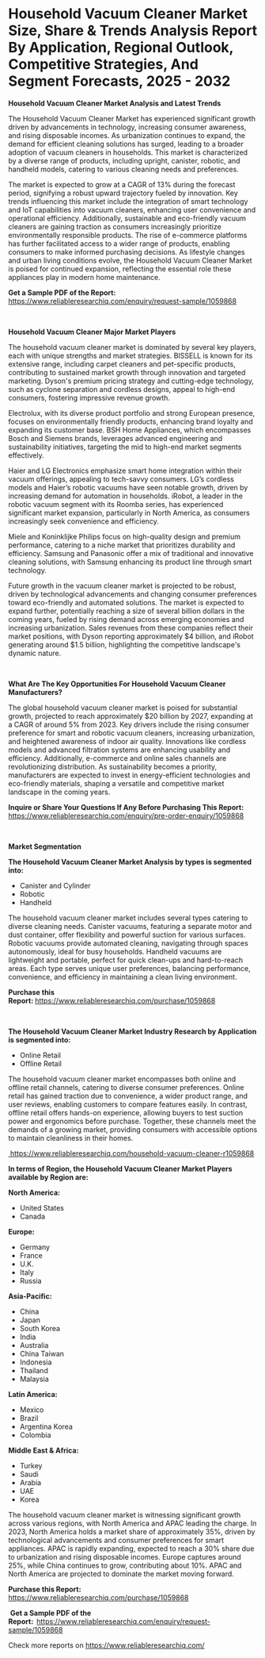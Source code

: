 <p><h1>Household Vacuum Cleaner Market Size, Share & Trends Analysis Report By Application, Regional Outlook, Competitive Strategies, And Segment Forecasts, 2025 - 2032</h1></p><p><strong>Household Vacuum Cleaner Market Analysis and Latest Trends</strong></p>
<p><p>The Household Vacuum Cleaner Market has experienced significant growth driven by advancements in technology, increasing consumer awareness, and rising disposable incomes. As urbanization continues to expand, the demand for efficient cleaning solutions has surged, leading to a broader adoption of vacuum cleaners in households. This market is characterized by a diverse range of products, including upright, canister, robotic, and handheld models, catering to various cleaning needs and preferences.</p><p>The market is expected to grow at a CAGR of 13% during the forecast period, signifying a robust upward trajectory fueled by innovation. Key trends influencing this market include the integration of smart technology and IoT capabilities into vacuum cleaners, enhancing user convenience and operational efficiency. Additionally, sustainable and eco-friendly vacuum cleaners are gaining traction as consumers increasingly prioritize environmentally responsible products. The rise of e-commerce platforms has further facilitated access to a wider range of products, enabling consumers to make informed purchasing decisions. As lifestyle changes and urban living conditions evolve, the Household Vacuum Cleaner Market is poised for continued expansion, reflecting the essential role these appliances play in modern home maintenance.</p></p>
<p><strong>Get a Sample PDF of the Report:&nbsp;</strong> <a href="https://www.reliableresearchiq.com/enquiry/request-sample/1059868?utm_campaign=3381&utm_medium=2&utm_source=Github&utm_content=ia&utm_term=22032025&utm_id=household-vacuum-cleaner">https://www.reliableresearchiq.com/enquiry/request-sample/1059868</a></p>
<p>&nbsp;</p>
<p><strong>Household Vacuum Cleaner Major Market Players</strong></p>
<p><p>The household vacuum cleaner market is dominated by several key players, each with unique strengths and market strategies. BISSELL is known for its extensive range, including carpet cleaners and pet-specific products, contributing to sustained market growth through innovation and targeted marketing. Dyson's premium pricing strategy and cutting-edge technology, such as cyclone separation and cordless designs, appeal to high-end consumers, fostering impressive revenue growth. </p><p>Electrolux, with its diverse product portfolio and strong European presence, focuses on environmentally friendly products, enhancing brand loyalty and expanding its customer base. BSH Home Appliances, which encompasses Bosch and Siemens brands, leverages advanced engineering and sustainability initiatives, targeting the mid to high-end market segments effectively. </p><p>Haier and LG Electronics emphasize smart home integration within their vacuum offerings, appealing to tech-savvy consumers. LG’s cordless models and Haier’s robotic vacuums have seen notable growth, driven by increasing demand for automation in households. iRobot, a leader in the robotic vacuum segment with its Roomba series, has experienced significant market expansion, particularly in North America, as consumers increasingly seek convenience and efficiency.</p><p>Miele and Koninklijke Philips focus on high-quality design and premium performance, catering to a niche market that prioritizes durability and efficiency. Samsung and Panasonic offer a mix of traditional and innovative cleaning solutions, with Samsung enhancing its product line through smart technology.</p><p>Future growth in the vacuum cleaner market is projected to be robust, driven by technological advancements and changing consumer preferences toward eco-friendly and automated solutions. The market is expected to expand further, potentially reaching a size of several billion dollars in the coming years, fueled by rising demand across emerging economies and increasing urbanization. Sales revenues from these companies reflect their market positions, with Dyson reporting approximately $4 billion, and iRobot generating around $1.5 billion, highlighting the competitive landscape's dynamic nature.</p></p>
<p>&nbsp;</p>
<p><strong>What Are The Key Opportunities For Household Vacuum Cleaner Manufacturers?</strong></p>
<p><p>The global household vacuum cleaner market is poised for substantial growth, projected to reach approximately $20 billion by 2027, expanding at a CAGR of around 5% from 2023. Key drivers include the rising consumer preference for smart and robotic vacuum cleaners, increasing urbanization, and heightened awareness of indoor air quality. Innovations like cordless models and advanced filtration systems are enhancing usability and efficiency. Additionally, e-commerce and online sales channels are revolutionizing distribution. As sustainability becomes a priority, manufacturers are expected to invest in energy-efficient technologies and eco-friendly materials, shaping a versatile and competitive market landscape in the coming years.</p></p>
<p><strong>Inquire or Share Your Questions If Any Before Purchasing This Report:</strong> <a href="https://www.reliableresearchiq.com/enquiry/pre-order-enquiry/1059868?utm_campaign=3381&utm_medium=2&utm_source=Github&utm_content=ia&utm_term=22032025&utm_id=household-vacuum-cleaner">https://www.reliableresearchiq.com/enquiry/pre-order-enquiry/1059868</a></p>
<p>&nbsp;</p>
<p><strong>Market Segmentation</strong></p>
<p><strong>The Household Vacuum Cleaner Market Analysis by types is segmented into:</strong></p>
<p><ul><li>Canister and Cylinder</li><li>Robotic</li><li>Handheld</li></ul></p>
<p><p>The household vacuum cleaner market includes several types catering to diverse cleaning needs. Canister vacuums, featuring a separate motor and dust container, offer flexibility and powerful suction for various surfaces. Robotic vacuums provide automated cleaning, navigating through spaces autonomously, ideal for busy households. Handheld vacuums are lightweight and portable, perfect for quick clean-ups and hard-to-reach areas. Each type serves unique user preferences, balancing performance, convenience, and efficiency in maintaining a clean living environment.</p></p>
<p><strong>Purchase this Report:&nbsp;</strong><a href="https://www.reliableresearchiq.com/purchase/1059868?utm_campaign=3381&utm_medium=2&utm_source=Github&utm_content=ia&utm_term=22032025&utm_id=household-vacuum-cleaner">https://www.reliableresearchiq.com/purchase/1059868</a></p>
<p>&nbsp;</p>
<p><strong>The Household Vacuum Cleaner Market Industry Research by Application is segmented into:</strong></p>
<p><ul><li>Online Retail</li><li>Offline Retail</li></ul></p>
<p><p>The household vacuum cleaner market encompasses both online and offline retail channels, catering to diverse consumer preferences. Online retail has gained traction due to convenience, a wider product range, and user reviews, enabling customers to compare features easily. In contrast, offline retail offers hands-on experience, allowing buyers to test suction power and ergonomics before purchase. Together, these channels meet the demands of a growing market, providing consumers with accessible options to maintain cleanliness in their homes.</p></p>
<p><a href="https://www.reliableresearchiq.com/household-vacuum-cleaner-r1059868?utm_campaign=3381&utm_medium=2&utm_source=Github&utm_content=ia&utm_term=22032025&utm_id=household-vacuum-cleaner">&nbsp;https://www.reliableresearchiq.com/household-vacuum-cleaner-r1059868</a></p>
<p><strong>In terms of Region, the Household Vacuum Cleaner Market Players available by Region are:</strong></p>
<p>
    <p> <strong> North America: </strong>
        <ul>
            <li>United States</li>
            <li>Canada</li>
        </ul>
        </p> 
    <p> <strong> Europe: </strong>
        <ul>
            <li>Germany</li>
            <li>France</li>
            <li>U.K.</li>
            <li>Italy</li>
            <li>Russia</li>
        </ul>
        </p> 
    <p> <strong> Asia-Pacific: </strong>
        <ul>
            <li>China</li>
            <li>Japan</li>
            <li>South Korea</li>
            <li>India</li>
            <li>Australia</li>
            <li>China Taiwan</li>
            <li>Indonesia</li>
            <li>Thailand</li>
            <li>Malaysia</li>
        </ul>
        </p> 
    <p> <strong> Latin America: </strong>
        <ul>
            <li>Mexico</li>
            <li>Brazil</li>
            <li>Argentina Korea</li>
            <li>Colombia</li>
        </ul>
        </p> 
    <p> <strong> Middle East & Africa: </strong>
        <ul>
            <li>Turkey</li>
            <li>Saudi</li>
            <li>Arabia</li>
            <li>UAE</li>
            <li>Korea</li>
        </ul>
    </p>
    </p>
<p><p>The household vacuum cleaner market is witnessing significant growth across various regions, with North America and APAC leading the charge. In 2023, North America holds a market share of approximately 35%, driven by technological advancements and consumer preferences for smart appliances. APAC is rapidly expanding, expected to reach a 30% share due to urbanization and rising disposable incomes. Europe captures around 25%, while China continues to grow, contributing about 10%. APAC and North America are projected to dominate the market moving forward.</p></p>
<p><strong>Purchase this Report: </strong><a href="https://www.reliableresearchiq.com/purchase/1059868?utm_campaign=3381&utm_medium=2&utm_source=Github&utm_content=ia&utm_term=22032025&utm_id=household-vacuum-cleaner">https://www.reliableresearchiq.com/purchase/1059868</a></p>
<p>&nbsp;<strong>Get a Sample PDF of the Report:&nbsp;&nbsp;</strong><a href="https://www.reliableresearchiq.com/enquiry/request-sample/1059868?utm_campaign=3381&utm_medium=2&utm_source=Github&utm_content=ia&utm_term=22032025&utm_id=household-vacuum-cleaner">https://www.reliableresearchiq.com/enquiry/request-sample/1059868</a></p>
<p><strong></strong></p>
<p>Check more reports on <a href="https://www.reliableresearchiq.com/?utm_campaign=3381&utm_medium=2&utm_source=Github&utm_content=ia&utm_term=22032025&utm_id=household-vacuum-cleaner">https://www.reliableresearchiq.com/</a></p>